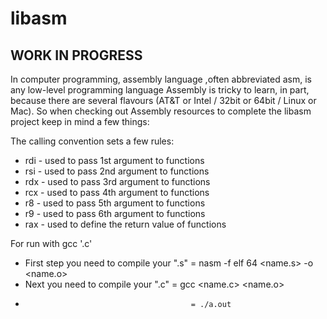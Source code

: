 # libasm
<h2>WORK IN PROGRESS</h2>
In computer programming, assembly language ,often abbreviated asm, is any low-level programming language
Assembly is tricky to learn, in part, because there are several flavours (AT&T or Intel / 32bit or 64bit / Linux or Mac). So when checking out Assembly resources to complete the libasm project keep in mind a few things:

The calling convention sets a few rules:
- rdi - used to pass 1st argument to functions
- rsi - used to pass 2nd argument to functions
- rdx - used to pass 3rd argument to functions
- rcx - used to pass 4th argument to functions
- r8 - used to pass 5th argument to functions
- r9 - used to pass 6th argument to functions
- rax - used to define the return value of functions

For run with gcc '.c'
- First step you need to compile your ".s" = nasm -f elf 64 <name.s> -o <name.o>
- Next you need to compile your ".c"       = gcc <name.c> <name.o>
-                                          = ./a.out
